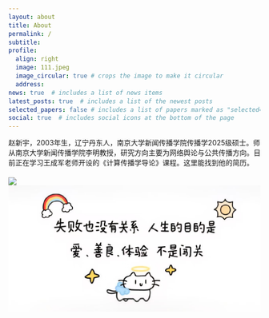 ```yaml
---
layout: about
title: About
permalink: /
subtitle: 
profile:
  align: right
  image: 111.jpeg
  image_circular: true # crops the image to make it circular
  address: 
news: true  # includes a list of news items
latest_posts: true  # includes a list of the newest posts
selected_papers: false # includes a list of papers marked as "selected={true}"
social: true  # includes social icons at the bottom of the page
---
```


赵新宇，2003年生，辽宁丹东人，南京大学新闻传播学院传播学2025级硕士。师从南京大学新闻传播学院李明教授，研究方向主要为网络舆论与公共传播方向。目前正在学习王成军老师开设的《计算传播学导论》课程。这里能找到他的简历。

<img src="https://user-images.githubusercontent.com/543384/178952701-6e595809-3059-41d4-9d88-356a9b339445.png" align = "middle" width = "800px">


<br>

<a href="https://github.com/SocratesClub/SocratesClub.github.io/edit/master/_pages/about.md">
  <img src="assets/img/222.jpg" width = "800" align="middle" />
</a>

<br>
